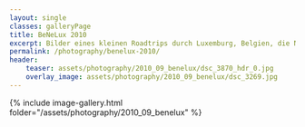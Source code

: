 ```yaml
---
layout: single
classes: galleryPage
title: BeNeLux 2010
excerpt: Bilder eines kleinen Roadtrips durch Luxemburg, Belgien, die Niederlande und Norddeutschland im September 2010.
permalink: /photography/benelux-2010/
header:
    teaser: assets/photography/2010_09_benelux/dsc_3870_hdr_0.jpg
    overlay_image: assets/photography/2010_09_benelux/dsc_3269.jpg
---
```


{% include image-gallery.html folder="/assets/photography/2010_09_benelux" %}